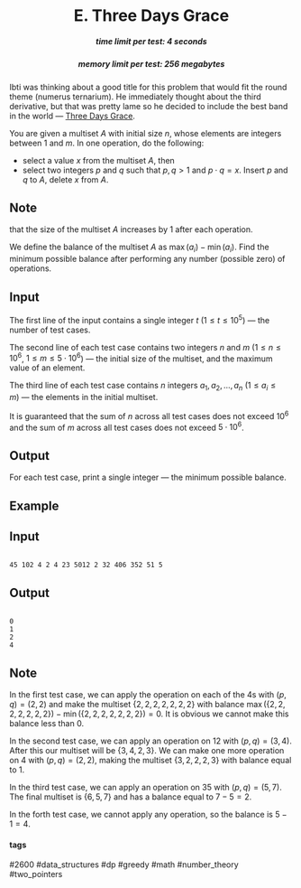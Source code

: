 <h1 style='text-align: center;'> E. Three Days Grace</h1>

<h5 style='text-align: center;'>time limit per test: 4 seconds</h5>
<h5 style='text-align: center;'>memory limit per test: 256 megabytes</h5>

Ibti was thinking about a good title for this problem that would fit the round theme (numerus ternarium). He immediately thought about the third derivative, but that was pretty lame so he decided to include the best band in the world — [Three Days Grace](https://www.youtube.com/channel/UCJDON3eLf8709E9YfjAgLOw).

You are given a multiset $A$ with initial size $n$, whose elements are integers between $1$ and $m$. In one operation, do the following: 

* select a value $x$ from the multiset $A$, then
* select two integers $p$ and $q$ such that $p, q > 1$ and $p \cdot q = x$. Insert $p$ and $q$ to $A$, delete $x$ from $A$.

## Note

 that the size of the multiset $A$ increases by $1$ after each operation. 

We define the balance of the multiset $A$ as $\max(a_i) - \min(a_i)$. Find the minimum possible balance after performing any number (possible zero) of operations.

## Input

The first line of the input contains a single integer $t$ ($1 \le t \le 10^5$) — the number of test cases.

The second line of each test case contains two integers $n$ and $m$ ($1 \le n \le 10^6$, $1 \le m \le 5 \cdot 10^6$) — the initial size of the multiset, and the maximum value of an element.

The third line of each test case contains $n$ integers $a_1, a_2, \ldots, a_n$ ($1 \le a_i \le m$) — the elements in the initial multiset.

It is guaranteed that the sum of $n$ across all test cases does not exceed $10^6$ and the sum of $m$ across all test cases does not exceed $5 \cdot 10^6$.

## Output

For each test case, print a single integer — the minimum possible balance.

## Example

## Input


```

45 102 4 2 4 23 5012 2 32 406 352 51 5
```
## Output


```

0
1
2
4

```
## Note

In the first test case, we can apply the operation on each of the $4$s with $(p,q) = (2,2)$ and make the multiset $\{2,2,2,2,2,2,2\}$ with balance $\max(\{2,2,2,2,2,2,2\}) - \min(\{2,2,2,2,2,2,2\}) = 0$. It is obvious we cannot make this balance less than $0$.

In the second test case, we can apply an operation on $12$ with $(p,q) = (3,4)$. After this our multiset will be $\{3,4,2,3\}$. We can make one more operation on $4$ with $(p,q) = (2,2)$, making the multiset $\{3,2,2,2,3\}$ with balance equal to $1$.

In the third test case, we can apply an operation on $35$ with $(p,q) = (5,7)$. The final multiset is $\{6,5,7\}$ and has a balance equal to $7-5 = 2$.

In the forth test case, we cannot apply any operation, so the balance is $5 - 1 = 4$.



#### tags 

#2600 #data_structures #dp #greedy #math #number_theory #two_pointers 